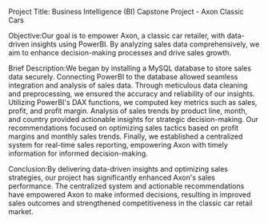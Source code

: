 Project Title: Business Intelligence (BI) Capstone Project - Axon Classic Cars

Objective:Our goal is to empower Axon, a classic car retailer, with data-driven insights using PowerBI. By analyzing sales data comprehensively, we aim to enhance decision-making processes and drive sales growth.

Brief Description:We began by installing a MySQL database to store sales data securely. Connecting PowerBI to the database allowed seamless integration and analysis of sales data. Through meticulous data cleaning and preprocessing, we ensured the accuracy and reliability of our insights. Utilizing PowerBI's DAX functions, we computed key metrics such as sales, profit, and profit margin. Analysis of sales trends by product line, month, and country provided actionable insights for strategic decision-making. Our recommendations focused on optimizing sales tactics based on profit margins and monthly sales trends. Finally, we established a centralized system for real-time sales reporting, empowering Axon with timely information for informed decision-making.

Conclusion:By delivering data-driven insights and optimizing sales strategies, our project has significantly enhanced Axon's sales performance. The centralized system and actionable recommendations have empowered Axon to make informed decisions, resulting in improved sales outcomes and strengthened competitiveness in the classic car retail market.

